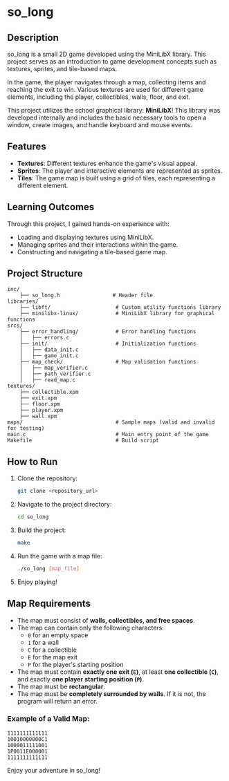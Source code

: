 # so_long

## Description
so_long is a small 2D game developed using the MiniLibX library. This project serves as an introduction to game development concepts such as textures, sprites, and tile-based maps.

In the game, the player navigates through a map, collecting items and reaching the exit to win. Various textures are used for different game elements, including the player, collectibles, walls, floor, and exit.

This project utilizes the school graphical library: **MiniLibX**! This library was developed internally and includes the basic necessary tools to open a window, create images, and handle keyboard and mouse events.

## Features
- **Textures**: Different textures enhance the game's visual appeal.
- **Sprites**: The player and interactive elements are represented as sprites.
- **Tiles**: The game map is built using a grid of tiles, each representing a different element.

## Learning Outcomes
Through this project, I gained hands-on experience with:
- Loading and displaying textures using MiniLibX.
- Managing sprites and their interactions within the game.
- Constructing and navigating a tile-based game map.

## Project Structure
```
inc/
    ├── so_long.h                 # Header file
libraries/
    ├── libft/                     # Custom utility functions library
    ├── minilibx-linux/            # MiniLibX library for graphical functions
srcs/
    ├── error_handling/            # Error handling functions
    │   ├── errors.c
    ├── init/                      # Initialization functions
    │   ├── data_init.c
    │   ├── game_init.c
    ├── map_check/                 # Map validation functions
    │   ├── map_verifier.c
    │   ├── path_verifier.c
    │   ├── read_map.c
textures/
    ├── collectible.xpm
    ├── exit.xpm
    ├── floor.xpm
    ├── player.xpm
    ├── wall.xpm
maps/                              # Sample maps (valid and invalid for testing)
main.c                             # Main entry point of the game
Makefile                           # Build script
```

## How to Run
1. Clone the repository:
   ```sh
   git clone <repository_url>
   ```
2. Navigate to the project directory:
   ```sh
   cd so_long
   ```
3. Build the project:
   ```sh
   make
   ```
4. Run the game with a map file:
   ```sh
   ./so_long [map_file]
   ```
5. Enjoy playing!

## Map Requirements
- The map must consist of **walls, collectibles, and free spaces**.
- The map can contain only the following characters:
  - `0` for an empty space
  - `1` for a wall
  - `C` for a collectible
  - `E` for the map exit
  - `P` for the player's starting position
- The map must contain **exactly one exit (`E`)**, at least **one collectible (`C`)**, and exactly **one player starting position (`P`)**.
- The map must be **rectangular**.
- The map must be **completely surrounded by walls**. If it is not, the program will return an error.

### Example of a Valid Map:
```
1111111111111
10010000000C1
1000011111001
1P0011E000001
1111111111111
```

Enjoy your adventure in so_long!

